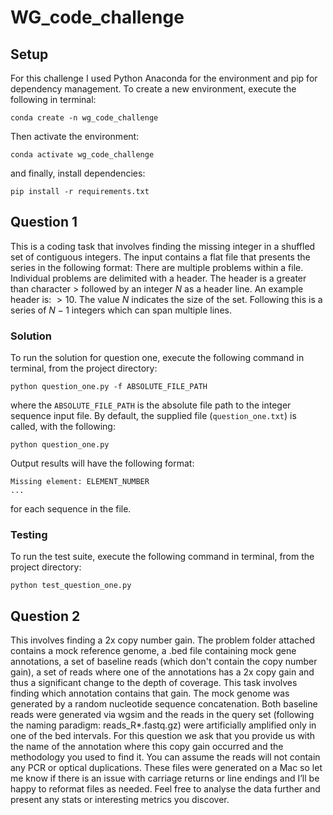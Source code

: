 # WG_code_challenge
## Setup
For this challenge I used Python Anaconda for the environment and pip for dependency management. To create a new environment, execute the following in terminal:
```
conda create -n wg_code_challenge
```
Then activate the environment:
```
conda activate wg_code_challenge
```
and finally, install dependencies:
```
pip install -r requirements.txt
```

## Question 1
This is a coding task that involves finding the missing integer in a shuffled set of contiguous integers. The input contains a flat file that presents the series in the following format: 
There are multiple problems within a file. Individual problems are delimited with a header. The header is a greater than character $>$ followed by an integer $N$ as a header line. An example header is: $>10$. The value $N$ indicates the size of the set. Following this is a series of $N - 1$ integers which can span multiple lines.

### Solution
To run the solution for question one, execute the following command in terminal, from the project directory:
```
python question_one.py -f ABSOLUTE_FILE_PATH
```
where the `ABSOLUTE_FILE_PATH` is the absolute file path to the integer sequence input file. By default, the supplied file (`question_one.txt`) is called, with the following:
```
python question_one.py
```

Output results will have the following format:
```
Missing element: ELEMENT_NUMBER
...
```
for each sequence in the file.

### Testing
To run the test suite, execute the following command in terminal, from the project directory:
```
python test_question_one.py
```

## Question 2 
This involves finding a 2x copy number gain. The problem folder attached contains a mock reference genome, a .bed file containing mock gene annotations, a set of baseline reads (which don't contain the copy number gain), a set of reads where one of the annotations has a 2x copy gain and thus a significant change to the depth of coverage. This task involves finding which annotation contains that gain. 
The mock genome was generated by a random nucleotide sequence concatenation. Both baseline reads were generated via wgsim and the reads in the query set (following the naming paradigm: reads_R*.fastq.gz) were artificially amplified only in one of the bed intervals. For this question we ask that you provide us with the name of the annotation where this copy gain occurred and the methodology you used to find it. You can assume the reads will not contain any PCR or optical duplications. These files were generated on a Mac so let me know if there is an issue with carriage returns or line endings and I’ll be happy to reformat files as needed.
Feel free to analyse the data further and present any stats or interesting metrics you discover.